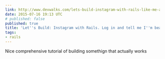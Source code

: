 ```yaml
---
link: http://www.devwalks.com/lets-build-instagram-with-rails-like-me-and-tell-me-im-beautiful/
date: 2015-07-16 19:13 UTC
# published: false
published: true
title: 'Let''s Build: Instagram with Rails. Log in and tell me I''m beautiful.'
tags:
- rails
---
```


Nice comprehensive tutorial of building somethign that actually works
